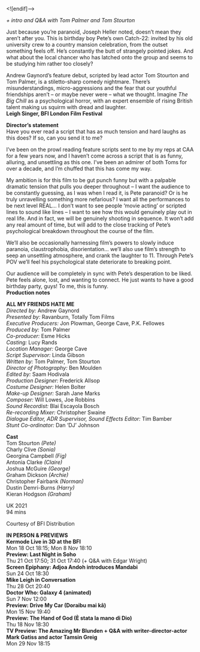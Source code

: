 <![endif]-->

_+ intro and Q&A with Tom Palmer and Tom Stourton_

Just because you’re paranoid, Joseph Heller noted, doesn’t mean they aren’t after you. This is birthday boy Pete’s own Catch-22: invited by his old university crew to a country mansion celebration, from the outset something feels off. He’s constantly the butt of strangely pointed jokes. And what about the local chancer who has latched onto the group and seems to be studying him rather too closely?

Andrew Gaynord’s feature debut, scripted by lead actor Tom Stourton and Tom Palmer, is a stiletto-sharp comedy nightmare. There’s misunderstandings, micro-aggressions and the fear that our youthful friendships aren’t – or maybe never were – what we thought. Imagine _The Big Chill_ as a psychological horror, with an expert ensemble of rising British talent making us squirm with dread and laughter.<br>
**Leigh Singer, BFI London Film Festival**<br>

**Director’s statement**<br>
Have you ever read a script that has as much tension and hard laughs as this does? If so, can you send it to me?

I’ve been on the prowl reading feature scripts sent to me by my reps at CAA for a few years now, and I haven’t come across a script that is as funny, alluring, and unsettling as this one. I’ve been an admirer of both Toms for over a decade, and I’m chuffed that this has come my way.

My ambition is for this film to be gut punch funny but with a palpable dramatic tension that pulls you deeper throughout – I want the audience to be constantly guessing, as I was when I read it, is Pete paranoid? Or is he truly unravelling something more nefarious? I want all the performances to be next level REAL… I don’t want to see people ‘movie acting’ or scripted lines to sound like lines – I want to see how this would genuinely play out in real life. And in fact, we will be genuinely shooting in sequence. It won’t add any real amount of time, but will add to the close tracking of Pete’s psychological breakdown throughout the course of the film.

We’ll also be occasionally harnessing film’s powers to slowly induce paranoia, claustrophobia, disorientation… we’ll also use film’s strength to seep an unsettling atmosphere, and crank the laughter to 11. Through Pete’s POV we’ll feel his psychological state deteriorate to breaking point.

Our audience will be completely in sync with Pete’s desperation to be liked. Pete feels alone, lost, and wanting to connect. He just wants to have a good birthday party, guys! To me, this is funny.<br>
**Production notes**<br>


**ALL MY FRIENDS HATE ME**<br>
_Directed by:_ Andrew Gaynord<br>
_Presented by:_ Ravanburn, Totally Tom Films<br>
_Executive Producers:_ Jon Plowman, George Cave, P.K. Fellowes<br>
_Produced by:_ Tom Palmer<br>
_Co-producer:_ Esme Hicks<br>
_Casting:_ Lucy Rands<br>
_Location Manager:_ George Cave<br>
_Script Supervisor:_ Linda Gibson<br>
_Written by:_ Tom Palmer, Tom Stourton<br>
_Director of Photography:_ Ben Moulden<br>
_Edited by:_ Saam Hodivala<br>
_Production Designer:_ Frederick Allsop<br>
_Costume Designer:_ Helen Bolter<br>
_Make-up Designer:_ Sarah Jane Marks<br>
_Composer:_ Will Lowes, Joe Robbins<br>
_Sound Recordist:_ Blai Escayola Bosch<br>
_Re-recording Mixer:_ Christopher Swaine<br>
_Dialogue Editor, ADR Supervisor, Sound Effects Editor:_ Tim Bamber<br>
_Stunt Co-ordinator:_ Dan ‘DJ’ Johnson<br>

**Cast**<br>
Tom Stourton _(Pete)_<br>
Charly Clive _(Sonia)_<br>
Georgina Campbell _(Fig)_<br>
Antonia Clarke _(Claire)_<br>
Joshua McGuire _(George)_<br>
Graham Dickson _(Archie)_<br>
Christopher Fairbank _(Norman)_<br>
Dustin Demri-Burns _(Harry)_<br>
Kieran Hodgson _(Graham)_<br>

UK 2021<br>
94 mins<br>

Courtesy of BFI Distribution<br>


**IN PERSON & PREVIEWS**<br>
**Kermode Live in 3D at the BFI**<br>
Mon 18 Oct 18:15; Mon 8 Nov 18:10<br>
**Preview: Last Night in Soho**<br>
Thu 21 Oct 17:50; 31 Oct 17:40 (+ Q&A with Edgar Wright)<br>
**Screen Epiphany: Adjoa Andoh introduces Mandabi**<br>
Sun 24 Oct 18:30<br>
**Mike Leigh in Conversation**<br>
Thu 28 Oct 20:40<br>
**Doctor Who: Galaxy 4 (animated)**<br>
Sun 7 Nov 12:00<br>
**Preview: Drive My Car (Doraibu mai kâ)**<br>
Mon 15 Nov 19:40<br>
**Preview: The Hand of God (È stata la mano di Dio)**<br>
Thu 18 Nov 18:30<br>
**TV Preview: The Amazing Mr Blunden + Q&A with writer-director-actor Mark Gatiss and actor Tamsin Greig**<br>
Mon 29 Nov 18:15<br>
<!--stackedit_data:
eyJoaXN0b3J5IjpbLTEwMzE4NjU4NTksMTkwODU5OTAwMSw2Nj
c3OTc3ODUsNDYzMDIyMzQyXX0=
-->